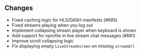 ## Changes
- Fixed caching logic for HLS/DASH manifests (#685)
- Fixed streams playing when you log out
- Implement collapsing stream player when keyboard is shown
- Add support for nprofile in live stream chat messages  (#681)
- Improve scroll collapsing logic
- Fix displaying empty `LiveStreamScreen` on missing `streamUrl`